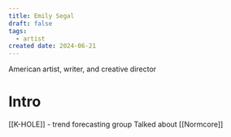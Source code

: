 ```yaml
---
title: Emily Segal
draft: false
tags:
  - artist
created date: 2024-06-21
---
```

American artist, writer, and creative director

# Intro
[[K-HOLE]] - trend forecasting group
Talked about [[Normcore]]